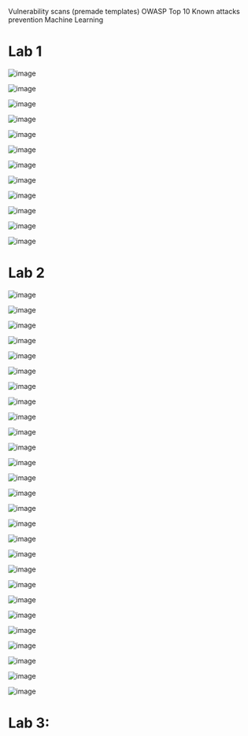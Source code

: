 Vulnerability scans (premade templates)
OWASP Top 10
Known attacks prevention
Machine Learning



# Lab 1
![image](https://github.com/tousif13/Cyber_Security/assets/33444140/f2a7aa3e-28ed-485d-a667-82c5a568f734)

![image](https://github.com/tousif13/Cyber_Security/assets/33444140/4bcf38b8-b1a5-4765-b437-5279565c514c)

![image](https://github.com/tousif13/Cyber_Security/assets/33444140/db3eae46-1080-4eec-86c5-0e1b9e3bd24d)

![image](https://github.com/tousif13/Cyber_Security/assets/33444140/1c5d9b11-7702-4511-9177-048d2bc14a6f)

![image](https://github.com/tousif13/Cyber_Security/assets/33444140/c61fc9f1-9427-4f5b-9a99-bf5d02b69776)

![image](https://github.com/tousif13/Cyber_Security/assets/33444140/708d9d71-abd6-4e3a-a0fc-6eae204555ce)

![image](https://github.com/tousif13/Cyber_Security/assets/33444140/00dc1900-9361-40b4-a3d0-4fffa929082e)

![image](https://github.com/tousif13/Cyber_Security/assets/33444140/e6b5614b-e7fc-46d1-95d7-71bb414dac34)

![image](https://github.com/tousif13/Cyber_Security/assets/33444140/ed346eb2-53f1-4c99-b17d-326eb7d1dd71)

![image](https://github.com/tousif13/Cyber_Security/assets/33444140/0b2562d4-0f8e-4105-82e5-65beeb1493d7)

![image](https://github.com/tousif13/Cyber_Security/assets/33444140/6d32c426-b941-487d-bf5c-835508e2a5cd)

![image](https://github.com/tousif13/Cyber_Security/assets/33444140/915dc90d-442e-4cf6-aa2a-796bbcf0ea1e)

# Lab 2

![image](https://github.com/tousif13/Cyber_Security/assets/33444140/816a729d-7bd1-44ab-8f2d-dc00e535e8d1)

![image](https://github.com/tousif13/Cyber_Security/assets/33444140/d1c7eeaa-5fed-47ba-ab54-9f949c720dff)

![image](https://github.com/tousif13/Cyber_Security/assets/33444140/bb6e4fa7-47f3-47b5-8c68-30f668d80db5)

![image](https://github.com/tousif13/Cyber_Security/assets/33444140/a434b374-e738-4e1b-8f27-af29ff478d00)

![image](https://github.com/tousif13/Cyber_Security/assets/33444140/ee949a81-e2b1-492a-91b5-f17bf5f1a554)

![image](https://github.com/tousif13/Cyber_Security/assets/33444140/5bb6d56b-4e50-44f7-87c3-a54fb08928a8)

![image](https://github.com/tousif13/Cyber_Security/assets/33444140/7352ccbc-fc62-43a7-85c0-a2d601fa13ef)

![image](https://github.com/tousif13/Cyber_Security/assets/33444140/84b3ce11-6839-42af-99ad-47ee6db81379)

![image](https://github.com/tousif13/Cyber_Security/assets/33444140/52023032-c7e2-4c6a-998c-e9aa36649000)

![image](https://github.com/tousif13/Cyber_Security/assets/33444140/4a027049-34f6-4998-aa2c-49cd41472bc7)

![image](https://github.com/tousif13/Cyber_Security/assets/33444140/30657b8b-d57a-429b-96d4-e7658d4ed508)

![image](https://github.com/tousif13/Cyber_Security/assets/33444140/41b199d2-9969-423a-aa9b-5b6770605956)

![image](https://github.com/tousif13/Cyber_Security/assets/33444140/cec2abc3-5405-4b9a-8133-a4374d8a0e24)

![image](https://github.com/tousif13/Cyber_Security/assets/33444140/1649ab87-994d-4cb9-babc-9d95b67e616b)

![image](https://github.com/tousif13/Cyber_Security/assets/33444140/59c189f5-da03-40d9-ad89-fee11105a291)

![image](https://github.com/tousif13/Cyber_Security/assets/33444140/e49af04f-ef0a-421a-a957-bb6a7ca9b98b)

![image](https://github.com/tousif13/Cyber_Security/assets/33444140/72c276ac-b094-4ebb-94a7-9c5cc150430f)

![image](https://github.com/tousif13/Cyber_Security/assets/33444140/e6e69214-68c6-4710-99e5-9cb75b8e798b)

![image](https://github.com/tousif13/Cyber_Security/assets/33444140/cce687c3-11d5-4964-9328-840fd01fb82a)

![image](https://github.com/tousif13/Cyber_Security/assets/33444140/619ac589-161e-4dd3-9b73-9f09e859a465)

![image](https://github.com/tousif13/Cyber_Security/assets/33444140/a4c43a14-49e3-4a66-a848-71dcaf58cc05)

![image](https://github.com/tousif13/Cyber_Security/assets/33444140/1acc15b7-d800-4c87-ae72-ee06ac96d51d)

![image](https://github.com/tousif13/Cyber_Security/assets/33444140/b35d7ae5-c69a-443d-9ecc-45ec6c9f3493)

![image](https://github.com/tousif13/Cyber_Security/assets/33444140/61ddc84a-18a3-4134-9a80-8ae11e69757e)

![image](https://github.com/tousif13/Cyber_Security/assets/33444140/cf541eb7-8ab7-475c-95db-1df4c6c66201)

![image](https://github.com/tousif13/Cyber_Security/assets/33444140/46c6d724-8f67-4e17-8192-21d1abc819e4)

![image](https://github.com/tousif13/Cyber_Security/assets/33444140/a52f2c19-e857-4853-a6a2-dd4de5bea1ca)

# Lab 3:

